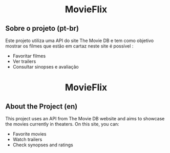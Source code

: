 <h1 align="center"> MovieFlix </h1>

<h2>Sobre o projeto (pt-br)</h2>
<span>
    Este projeto utiliza uma API do site The Movie DB e tem como objetivo mostrar os filmes que estão em cartaz
    neste site é possível :
    <ul>
        <li>
            Favoritar filmes
        </li>
        <li>
        Ver trailers
        </li>
        <li>
        Consultar sinopses e avaliação
        </li>
    </ul>
</span>


<h1 align="center"> MovieFlix </h1>
<h2>About the Project (en)</h2>
<span>
    This project uses an API from The Movie DB website and aims to showcase the movies currently in theaters. On this site, you can:
    <ul>
        <li>
            Favorite movies
        </li>
        <li>
        Watch trailers
        </li>
        <li>
        Check synopses and ratings
        </li>
    </ul>
</span>

